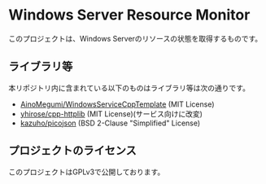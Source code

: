 # Windows Server Resource Monitor

このプロジェクトは、Windows Serverのリソースの状態を取得するものです。

## ライブラリ等
本リポジトリ内に含まれている以下のものはライブラリ等は次の通りです。

- [AinoMegumi/WindowsServiceCppTemplate](https://github.com/AinoMegumi/WindowsServiceCppTemplate) (MIT License)
- [yhirose/cpp-httplib](https://github.com/yhirose/cpp-httplib) (MIT License)(サービス向けに改変)
- [kazuho/picojson](https://github.com/kazuho/picojson) (BSD 2-Clause "Simplified" License)

## プロジェクトのライセンス

このプロジェクトはGPLv3で公開しております。
